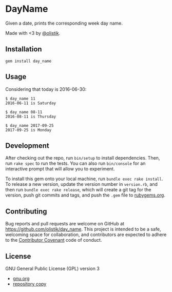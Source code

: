 # DayName

Given a date, prints the corresponding week day name.

Made with <3 by [@olistik](https://olisti.co).

## Installation

```shell
gem install day_name
```

## Usage

Considering that today is 2016-06-30:

```shell
$ day_name 11
2016-06-11 is Saturday
```

```shell
$ day_name 08-11
2016-08-11 is Thursday
```

```shell
$ day_name 2017-09-25
2017-09-25 is Monday
```

## Development

After checking out the repo, run `bin/setup` to install dependencies. Then, run `rake spec` to run the tests. You can also run `bin/console` for an interactive prompt that will allow you to experiment.

To install this gem onto your local machine, run `bundle exec rake install`. To release a new version, update the version number in `version.rb`, and then run `bundle exec rake release`, which will create a git tag for the version, push git commits and tags, and push the `.gem` file to [rubygems.org](https://rubygems.org).

## Contributing

Bug reports and pull requests are welcome on GitHub at https://github.com/olistik/day_name. This project is intended to be a safe, welcoming space for collaboration, and contributors are expected to adhere to the [Contributor Covenant](http://contributor-covenant.org) code of conduct.

## License

GNU General Public License (GPL) version 3

- [gnu.org](https://www.gnu.org/licenses/gpl-3.0.txt)
- [repository copy](gpl-3.0.txt)
